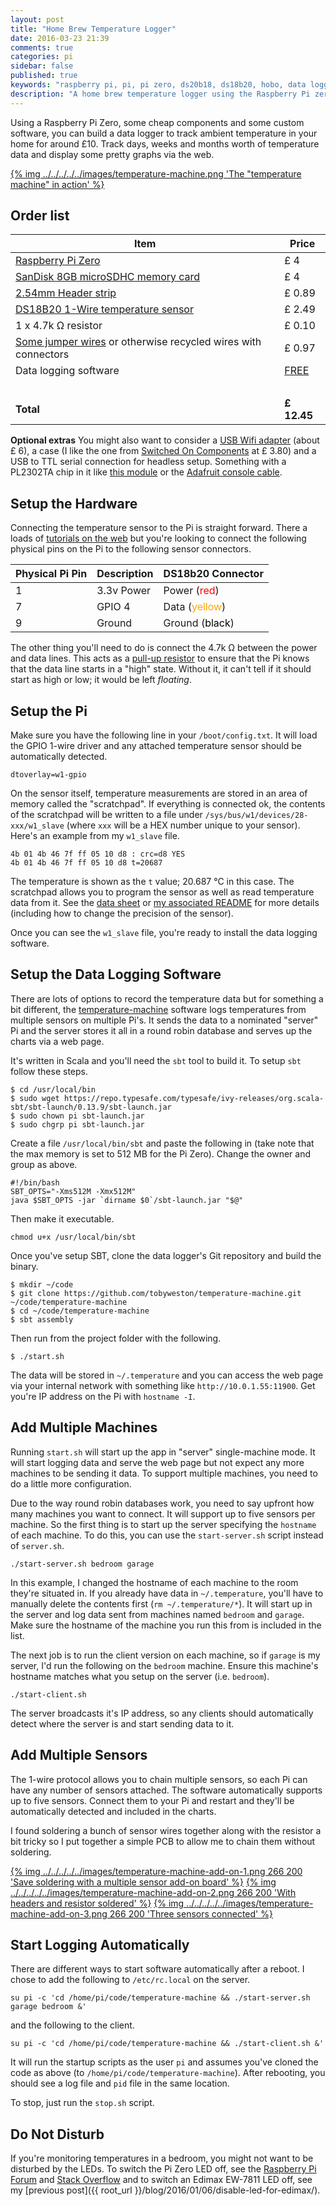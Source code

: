 ```yaml
---
layout: post
title: "Home Brew Temperature Logger"
date: 2016-03-23 21:39
comments: true
categories: pi
sidebar: false
published: true
keywords: "raspberry pi, pi, pi zero, ds20b18, ds18b20, hobo, data logger, temperature, arduino, scala"
description: "A home brew temperature logger using the Raspberry Pi zero for around $10"
---
```


Using a Raspberry Pi Zero, some cheap components and some custom software, you can build a data logger to track ambient temperature in your home for around £10. Track days, weeks and months worth of temperature data and display some pretty graphs via the web.

[{% img ../../../../../images/temperature-machine.png 'The "temperature machine" in action' %}](../../../../../images/temperature-machine.png)

<!-- more -->

## Order list

| Item | Price |
|------|-------|
| [Raspberry Pi Zero](https://shop.pimoroni.com/products/raspberry-pi-zero) | £ 4
| [SanDisk 8GB microSDHC memory card](http://amzn.to/1T6zIc9) | £ 4
| [2.54mm Header strip](http://amzn.to/1pIKZ7m)  | £ 0.89
| [DS18B20 1-Wire temperature sensor](http://amzn.to/1RhmOHc)    | £ 2.49
| 1 x 4.7k Ω resistor | £ 0.10
| [Some jumper wires](http://amzn.to/1Rlrbj9) or otherwise recycled wires with connectors |    £ 0.97
| Data logging software | <span style="color:green;">[FREE](https://github.com/tobyweston/temperature-machine)</span>
| | &nbsp;
| **Total** | **£ 12.45**


**Optional extras** You might also want to consider a [USB Wifi adapter](http://amzn.to/1RhmTKQ) (about £ 6), a case (I like the one from [Switched On Components](https://socomponents.co.uk/shop/black-laser-cut-acrylic-raspberry-pi-zero-case-with-gpio-access/) at £ 3.80) and a USB to TTL serial connection for headless setup. Something with a PL2302TA chip in it like [this module](http://amzn.to/1ZtRWoA) or the [Adafruit console cable](https://www.adafruit.com/product/954).


## Setup the Hardware

Connecting the temperature sensor to the Pi is straight forward. There a loads of [tutorials on the web](https://www.google.co.uk/search?btnG=1&pws=0&q=pi+ds18b20+tutorial) but you're looking to connect the following physical pins on the Pi to the following sensor connectors.

Physical Pi Pin | Description | DS18b20 Connector
----------------|-------------|--------
1 | 3.3v Power  | Power (<span style="color:red;">red</span>)
7 | GPIO 4      | Data (<span style="color:orange;">yellow</span>)
9 | Ground      | Ground (<span style="color:black;">black</span>)

The other thing you'll need to do is connect the 4.7k Ω between the power and data lines. This acts as a [pull-up resistor](https://learn.sparkfun.com/tutorials/pull-up-resistors) to ensure that the Pi knows that the data line starts in a "high" state. Without it, it can't tell if it should start as high or low; it would be left _floating_.


## Setup the Pi

Make sure you have the following line in your `/boot/config.txt`. It will load the GPIO 1-wire driver and any attached temperature sensor should be automatically detected.

    dtoverlay=w1-gpio

On the sensor itself, temperature measurements are stored in an area of memory called the "scratchpad". If everything is connected ok, the contents of the scratchpad will be written to a file under `/sys/bus/w1/devices/28-xxx/w1_slave` (where `xxx` will be a HEX number unique to your sensor). Here's an example from my `w1_slave` file.

    4b 01 4b 46 7f ff 05 10 d8 : crc=d8 YES
    4b 01 4b 46 7f ff 05 10 d8 t=20687

The temperature is shown as the `t` value; 20.687 °C in this case. The scratchpad allows you to program the sensor as well as read temperature data from it. See the [data sheet](https://www.adafruit.com/datasheets/DS18B20.pdf) or [my associated README]() for more details (including how to change the precision of the sensor).

Once you can see the `w1_slave` file, you're ready to install the data logging software.


## Setup the Data Logging Software

There are lots of options to record the temperature data but for something a bit different, the [temperature-machine](https://github.com/tobyweston/temperature-machine) software logs temperatures from multiple sensors on multiple Pi's. It sends the data to a nominated "server" Pi and the server stores it all in a round robin database and serves up the charts via a web page.

It's written in Scala and you'll need the `sbt` tool to build it. To setup `sbt` follow these steps.

    $ cd /usr/local/bin
    $ sudo wget https://repo.typesafe.com/typesafe/ivy-releases/org.scala-sbt/sbt-launch/0.13.9/sbt-launch.jar
    $ sudo chown pi sbt-launch.jar
    $ sudo chgrp pi sbt-launch.jar

Create a file `/usr/local/bin/sbt` and paste the following in (take note that the max memory is set to 512 MB for the Pi Zero). Change the owner and group as above.

    #!/bin/bash
    SBT_OPTS="-Xms512M -Xmx512M"
    java $SBT_OPTS -jar `dirname $0`/sbt-launch.jar "$@"

Then make it executable.

    chmod u+x /usr/local/bin/sbt


Once you've setup SBT, clone the data logger's Git repository and build the binary.


    $ mkdir ~/code
    $ git clone https://github.com/tobyweston/temperature-machine.git ~/code/temperature-machine
    $ cd ~/code/temperature-machine
    $ sbt assembly

Then run from the project folder with the following.

    $ ./start.sh


The data will be stored in `~/.temperature` and you can access the web page via your internal network with something like `http://10.0.1.55:11900`. Get you're IP address on the Pi with `hostname -I`.


## Add Multiple Machines

Running `start.sh` will start up the app in "server" single-machine mode. It will start logging data and serve the web page but not expect any more machines to be sending it data. To support multiple machines, you need to do a little more configuration.

Due to the way round robin databases work, you need to say upfront how many machines you want to connect. It will support up to five sensors per machine. So the first thing is to start up the server specifying the `hostname` of each machine. To do this, you can use the `start-server.sh` script instead of `server.sh`.

    ./start-server.sh bedroom garage


In this example, I changed the hostname of each machine to the room they're situated in. If you already have data in `~/.temperature`, you'll have to manually delete the contents first (`rm ~/.temperature/*`). It will start up in the server and log data sent from machines named `bedroom` and `garage`. Make sure the hostname of the machine you run this from is included in the list.

The next job is to run the client version on each machine, so if `garage` is my server, I'd run the following on the `bedroom` machine. Ensure this machine's hostname matches what you setup on the server (i.e. `bedroom`).

    ./start-client.sh


The server broadcasts it's IP address, so any clients should automatically detect where the server is and start sending data to it.


## Add Multiple Sensors

The 1-wire protocol allows you to chain multiple sensors, so each Pi can have any number of sensors attached. The software automatically supports up to five sensors. Connect them to your Pi and restart and they'll be automatically detected and included in the charts.


I found soldering a bunch of sensor wires together along with the resistor a bit tricky so I put together a simple PCB to allow me to chain them without soldering.

[{% img ../../../../../images/temperature-machine-add-on-1.png 266 200 'Save soldering with a multiple sensor add-on board' %}](../../../../../images/temperature-machine-add-on-1.png) [{% img ../../../../../images/temperature-machine-add-on-2.png 266 200 'With headers and resistor soldered' %}](../../../../../images/temperature-machine-add-on-2.png) [{% img ../../../../../images/temperature-machine-add-on-3.png 266 200 'Three sensors connected' %}](../../../../../images/temperature-machine-add-on-3.png)



## Start Logging Automatically

There are different ways to start software automatically after a reboot. I chose to add the following to `/etc/rc.local` on the server.

    su pi -c 'cd /home/pi/code/temperature-machine && ./start-server.sh garage bedroom &'

and the following to the client.

    su pi -c 'cd /home/pi/code/temperature-machine && ./start-client.sh &'


It will run the startup scripts as the user `pi` and assumes you've cloned the code as above (to `/home/pi/code/temperature-machine`). After rebooting, you should see a log file and `pid` file in the same location.

To stop, just run the `stop.sh` script.


## Do Not Disturb

If you're monitoring temperatures in a bedroom, you might not want to be disturbed by the LEDs. To switch the Pi Zero LED off, see the [Raspberry Pi Forum](https://www.raspberrypi.org/forums/viewtopic.php?f=29&t=127336) and [Stack Overflow](http://raspberrypi.stackexchange.com/questions/40559/disable-leds-pi-zero?noredirect=1#comment57599_40559) and to switch an Edimax EW-7811 LED off, see my [previous post]({{ root_url }}/blog/2016/01/06/disable-led-for-edimax/).